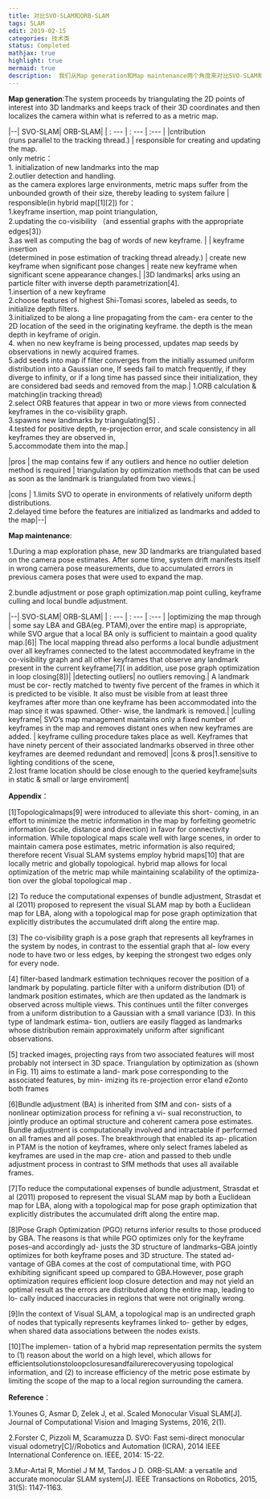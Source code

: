 ```yaml
---
title: 对比SVO-SLAM和ORB-SLAM
tags: SLAM
edit: 2019-02-15
categories: 技术类
status: Completed
mathjax: true
highlight: true
mermaid: true
description:  我们从Map generation和Map maintenance两个角度来对比SVO-SLAM和ORB-SLAM。
---
```


**Map generation**:The system proceeds by triangulating the 2D points of interest into 3D landmarks and keeps track of their 3D coordinates and then localizes the camera within what is referred to as a metric map. 



|--| SVO-SLAM| ORB-SLAM|
| : --- | : --- |  :--- |
|cntribution<br>(runs parallel to the tracking thread.) | responsible for creating and updating the map.<br>only metric：<br>1. initialization of new landmarks into the map <br>2.outlier detection and handling. <br>as the camera explores large environments, metric maps suffer from the unbounded growth of their size, thereby leading to system failure | responsible(in hybrid map([1][2]) for：<br>1.keyframe insertion, map point triangulation,<br>2.updating the co-visibility （and essential graphs with the appropriate edges[3]）<br>3.as well as computing the bag of words of new keyframe. |
| keyframe insertion<br>(determined in pose estimation of tracking thread already.) | create new keyframe when significant pose changes | reate new keyframe when significant scene appearance changes.|
|3D landmarks| arks using an particle filter with inverse depth parametrization[4].<br>1.insertion of a new keyframe<br>2.choose features of highest Shi-Tomasi scores, labeled as seeds, to initialize depth filters. <br>3.initialized to be along a line propagating from the cam- era center to the 2D location of the seed in the originating keyframe.  the depth is the mean depth in keyframe of origin.<br>4. when no new keyframe is being processed,  updates map seeds by observations in newly acquired frames.<br>5.add seeds into map if filter converges from the initially assumed uniform distribution into a Gaussian one, If seeds fail to match frequently, if they diverge to infinity, or if a long time has passed since their initialization, they are considered bad seeds and removed from the map.| 1.ORB calculation & matching(in tracking thread)<br>2.select ORB features that appear in two or more views from connected keyframes in the co-visibility graph.<br>3.spawns new landmarks by triangulating[5] .<br>4.tested for positive depth, re-projection error, and scale consistency in all keyframes they are observed in,<br>5.accommodate them into the map.|

|pros | the map contains few if any outliers and hence no outlier deletion method is required | triangulation by optimization methods that can be used as soon as the landmark is triangulated from two views.|

|cons | 1.limits SVO to operate in environments of relatively uniform depth distributions. <br> 2.delayed time before the features are initialized as landmarks and added to the map|--|

 **Map maintenance**:

1.During a map exploration phase, new 3D landmarks are triangulated based on the camera pose estimates. After some time, system drift manifests itself in wrong camera pose measurements, due to accumulated errors in previous camera poses that were used to expand the map.

2.bundle adjustment or pose graph optimization.map point culling, keyframe culling and local bundle adjustment.




|--| SVO-SLAM| ORB-SLAM|
| : --- | : --- |  :--- |
|optimizing the map through | some say LBA and GBA(eg. PTAM),over the entire map) is appropriate, while SVO argue that a local BA only is sufficient to maintain a good quality map.[6]| The local mapping thread also performs a local bundle adjustment over all keyframes connected to the latest accommodated keyframe in the co-visibility graph and all other keyframes that observe any landmark present in the current keyframe[7]( in addition, use pose graph optimization in loop closing[8])|
|detecting  outliers| no outliers removing.| A landmark must be cor- rectly matched to twenty five percent of the frames in which it is predicted to be visible. It also must be visible from at least three keyframes after more than one keyframe has been accommodated into the map since it was spawned. Other- wise, the landmark is removed.|
|culling keyframe| SVO’s map management maintains only a fixed number of keyframes in the map and removes distant ones when new keyframes are added. | keyframe culling procedure takes place as well. Keyframes that have ninety percent of their associated landmarks observed in three other keyframes are deemed redundant and removed|
|cons & pros|1.sensitive to lighting conditions of the scene, <br> 2.lost frame location should be close enough to the queried keyframe|suits in static & small or large enviroment|

**Appendix**：

[1]Topologicalmaps[9] were introduced to alleviate this short- coming, in an effort to minimize the metric information in the map by forfeiting geometric information (scale, distance and direction) in favor for connectivity information.
While topological maps scale well with large scenes, in order to maintain camera pose estimates, metric information is also required;  therefore recent Visual SLAM systems employ hybrid maps[10] that are locally metric and globally topological. hybrid map allows for local optimization of the metric map while maintaining scalability of the optimiza- tion over the global topological map .

[2] To reduce the computational expenses of bundle adjustment, Strasdat et al (2011) proposed to represent the visual SLAM map by both a Euclidean map for LBA, along with a topological map for pose graph optimization that explicitly distributes the accumulated drift along the entire map.

[3] The co-visibility graph is a pose graph that represents all keyframes in the system by nodes, in contrast to the essential graph that al- low every node to have two or less edges, by keeping the strongest two edges only for every node.

[4] filter-based landmark estimation techniques recover the position of a landmark by populating. particle filter with a uniform distribution (D1) of landmark position estimates, which are then updated as the landmark is observed across multiple views. This continues until the filter converges from a uniform distribution to a Gaussian with a small variance (D3). In this type of landmark estima- tion, outliers are easily flagged as landmarks whose distribution remain approximately uniform after significant observations.

[5] tracked images, projecting rays from two associated features will most probably not intersect in 3D space. Triangulation by optimization as (shown in Fig. 11) aims to estimate a land- mark pose corresponding to the associated features, by min- imizing its re-projection error e1and e2onto both frames

[6]Bundle adjustment (BA) is inherited from SfM and con- sists of a nonlinear optimization process for refining a vi- sual reconstruction, to jointly produce an optimal structure and coherent camera pose estimates. Bundle adjustment is computationally involved and intractable if performed on all frames and all poses. The breakthrough that enabled its ap- plication in PTAM is the notion of keyframes, where only select frames labeled as keyframes are used in the map cre- ation and passed to theb undle adjustment process in contrast to SfM methods that uses all available frames.

[7]To reduce the computational expenses of bundle adjustment, Strasdat et al (2011) proposed to represent the visual SLAM map by both a Euclidean map for LBA, along with a topological map for pose graph optimization that explicitly distributes the accumulated drift along the entire map.

[8]Pose Graph Optimization (PGO) returns inferior results to those produced by GBA. The reasons is that while PGO optimizes only for the keyframe poses–and accordingly ad- justs the 3D structure of landmarks–GBA jointly optimizes for both keyframe poses and 3D structure. The stated ad- vantage of GBA comes at the cost of computational time, with PGO exhibiting significant speed up compared to GBA.However, pose graph optimization requires efficient loop closure detection and may not yield an optimal result as the errors are distributed along the entire map, leading to lo- cally induced inaccuracies in regions that were not originally wrong.

[9]In the context of Visual SLAM, a topological map is an undirected graph of nodes that typically represents keyframes linked to- gether by edges, when shared data associations between the nodes exists.

[10]The implemen- tation of a hybrid map representation permits the system to (1) reason about the world on a high level, which allows for efficientsolutionstoloopclosuresandfailurerecoveryusing topological information, and (2) to increase efficiency of the metric pose estimate by limiting the scope of the map to a local region surrounding the camera.

**Reference**：

1.Younes G, Asmar D, Zelek J, et al. Scaled Monocular Visual SLAM[J]. Journal of Computational Vision and Imaging Systems, 2016, 2(1).

2.Forster C, Pizzoli M, Scaramuzza D. SVO: Fast semi-direct monocular visual odometry[C]//Robotics and Automation (ICRA), 2014 IEEE International Conference on. IEEE, 2014: 15-22.

3.Mur-Artal R, Montiel J M M, Tardos J D. ORB-SLAM: a versatile and accurate monocular SLAM system[J]. IEEE Transactions on Robotics, 2015, 31(5): 1147-1163.


